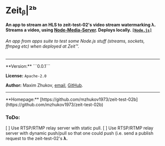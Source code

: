 # Zeitᵦ|²ᵇ
#### An app to stream an HLS to zeit-test-02's video stream watermarking λ. Streams a video, using [Node-Media-Server](https://www.npmjs.com/package/node-media-server). Deploys locally. [`[Node.js]`](https://nodejs.org)
###### *An app from apps suite to test some Node.js stuff (streams, sockets, ffmpeg etc) when deployed at Zeit™.*
<hr>
**Version:** ```0.0.1```

**License:** ```Apache-2.0```

**Author:** Maxim Zhukov, [email](mailto:mzhukov31415dev@gmail.com), [GitHub](https://github.com/mzhukov1973).
<hr>
**Homepage:** [https://github.com/mzhukov1973/zeit-test-02b](https://github.com/mzhukov1973/zeit-test-02b)

### ToDo:
 [ ] Use RTSP/RTMP relay server with static pull.
 [ ] Use RTSP/RTMP relay server with dynamic push/pull so that one could push (i.e. send a publish request to the zeit-test-02's **λ**.
